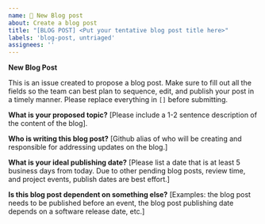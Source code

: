 ```yaml
---
name: 🏢 New Blog post
about: Create a blog post 
title: "[BLOG POST] <Put your tentative blog post title here>"
labels: 'blog-post, untriaged'
assignees: ''
---
```


**New Blog Post**

This is an issue created to propose a blog post. Make sure to fill out all the fields so the team can best plan to sequence, edit, and publish your post in a timely manner.
Please replace everything in `[]` before submitting. 

**What is your proposed topic?**
[Please include a 1-2 sentence description of the content of the blog].

**Who is writing this blog post?**
[Github alias of who will be creating and responsible for addressing updates on the blog.]

**What is your ideal publishing date?**
[Please list a date that is at least 5 business days from today. Due to other pending blog posts, review time, and project events, publish dates are best effort.]

**Is this blog post dependent on something else?**
[Examples: the blog post needs to be published before an event, the blog post publishing date depends on a software release date, etc.]
